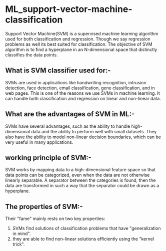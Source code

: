 # ML_support-vector-machine-classification
Support Vector Machine(SVM) is a supervised machine learning algorithm used for both classification and regression. Though we say regression problems as well its best suited for classification. The objective of SVM algorithm is to find a hyperplane in an N-dimensional space that distinctly classifies the data points.

## What is SVM classifier used for:-
SVMs are used in applications like handwriting recognition, intrusion detection, face detection, email classification, gene classification, and in web pages. This is one of the reasons we use SVMs in machine learning. It can handle both classification and regression on linear and non-linear data.

## What are the advantages of SVM in ML:-
SVMs have several advantages, such as the ability to handle high-dimensional data and the ability to perform well with small datasets. They also have the ability to model non-linear decision boundaries, which can be very useful in many applications.

## working principle of SVM:-
SVM works by mapping data to a high-dimensional feature space so that data points can be categorized, even when the data are not otherwise linearly separable. A separator between the categories is found, then the data are transformed in such a way that the separator could be drawn as a hyperplane.

## The properties of SVM:-
Their "fame" mainly rests on two key properties: 

1) SVMs find solutions of classification problems that have "generalization in mind".
2) they are able to find non-linear solutions efficiently using the "kernel trick".
